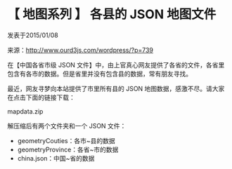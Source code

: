
# 【 地图系列 】 各县的 JSON 地图文件

发表于2015/01/08	

来源：http://www.ourd3js.com/wordpress/?p=739

在【中国各省市级 JSON 文件】中，由上官真心网友提供了各省的文件，各省里包含有各市的数据。但是省里并没有包含县的数据，常有朋友寻找。

最近，网友寻梦向本站提供了市里所有县的 JSON 地图数据，感激不尽。请大家在点击下面的链接下载：

mapdata.zip

解压缩后有两个文件夹和一个 JSON 文件：

* geometryCouties：各市~县的数据
* geometryProvince：各省~市的数据
* china.json：中国~省的数据

